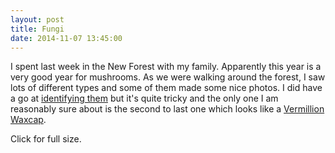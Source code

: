```yaml
---
layout: post
title: Fungi
date: 2014-11-07 13:45:00
---
```

I spent last week in the New Forest with my family. Apparently this year is a very good year for mushrooms. As we were walking around the forest, I saw lots of different types and some of them made some nice photos. I did have a go at [identifying them](http://www.wildaboutbritain.co.uk/british/Fungi/identification) but it's quite tricky and the only one I am reasonably sure about is the second to last one which looks like a [Vermillion Waxcap](http://www.wildaboutbritain.co.uk/vermilion-waxcap).

Click for full size.

<a href="http://www.subdimension.co.uk/files/2014-11-07-Fungi/IMG_1480.jpg"><img src="http://www.subdimension.co.uk/files/2014-11-07-Fungi/thumbs/IMG_1480.jpg" alt=""></a>
<a href="http://www.subdimension.co.uk/files/2014-11-07-Fungi/thumbs/IMG_1504.jpg"><img src="http://www.subdimension.co.uk/files/2014-11-07-Fungi/thumbs/IMG_1504.jpg" alt=""></a>
<a href="http://www.subdimension.co.uk/files/2014-11-07-Fungi/thumbs/IMG_1503.jpg"><img src="http://www.subdimension.co.uk/files/2014-11-07-Fungi/thumbs/IMG_1503.jpg" alt=""></a>
<a href="http://www.subdimension.co.uk/files/2014-11-07-Fungi/thumbs/IMG_1507.jpg"><img src="http://www.subdimension.co.uk/files/2014-11-07-Fungi/thumbs/IMG_1507.jpg" alt=""></a>
<a href="http://www.subdimension.co.uk/files/2014-11-07-Fungi/thumbs/IMG_1509.jpg"><img src="http://www.subdimension.co.uk/files/2014-11-07-Fungi/thumbs/IMG_1509.jpg" alt=""></a>
<a href="http://www.subdimension.co.uk/files/2014-11-07-Fungi/thumbs/IMG_1479.jpg"><img src="http://www.subdimension.co.uk/files/2014-11-07-Fungi/thumbs/IMG_1479.jpg" alt=""></a>